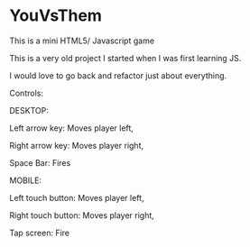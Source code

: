 # YouVsThem
This is a mini HTML5/ Javascript game

This is a very old project I started when I was first learning JS. 

I would love to go back and refactor just about everything.


Controls:

DESKTOP: 

Left arrow key: Moves player left,

Right arrow key: Moves player right,

Space Bar: Fires

MOBILE: 

Left touch button: Moves player left,

Right touch button: Moves player right,

Tap screen: Fire


